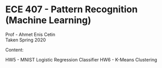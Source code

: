 # ECE 407 - Pattern Recognition (Machine Learning)     
Prof - Ahmet Enis Cetin       
Taken Spring 2020

Content:

HW5 - MNIST Logistic Regression Classifier
HW6 - K-Means Clustering 
